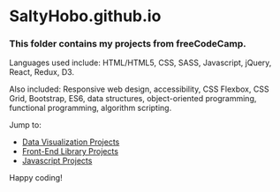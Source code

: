 # SaltyHobo.github.io
### This folder contains my projects from freeCodeCamp.
<p>Languages used include: HTML/HTML5, CSS, SASS, Javascript, jQuery, React, Redux, D3.</p>
<p>Also included: Responsive web design, accessibility, CSS Flexbox, CSS Grid, Bootstrap, ES6, data structures, object-oriented programming, functional programming, algorithm scripting.</p>

Jump to:

* <a href="https://github.com/SaltyHobo/SaltyHobo.github.io/tree/master/freecodecamp/data-visualization">Data Visualization Projects</a>
* <a href="https://github.com/SaltyHobo/SaltyHobo.github.io/tree/master/freecodecamp/front-end-lib">Front-End Library Projects</a>
* <a href="https://github.com/SaltyHobo/SaltyHobo.github.io/tree/master/freecodecamp/javascript-certification">Javascript Projects</a>

Happy coding!
